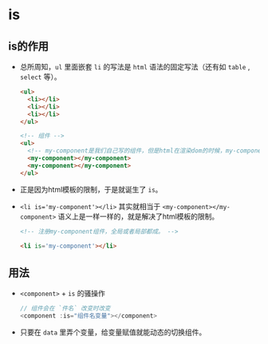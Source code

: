 # is

## is的作用

*   总所周知，`ul` 里面嵌套 `li` 的写法是 `html` 语法的固定写法（还有如 `table` , `select` 等）。

    ```html
    <ul>
      <li></li>
      <li></li>
      <li></li>
    </ul>

    <!-- 组件 -->
    <ul>
      <!-- my-component是我们自己写的组件，但是html在渲染dom的时候，my-component对ul来说并不是有效的dom，甚至会报错。 -->
      <my-component></my-component>
      <my-component></my-component>
    </ul>
    ```

*   正是因为html模板的限制，于是就诞生了 `is`。

*   `<li is='my-component'></li>` 其实就相当于 `<my-component></my-component>` 语义上是一样一样的，就是解决了html模板的限制。

    ```html
    <!-- 注册my-component组件，全局或者局部都成。 -->

    <li is='my-component'></li>
    ```

## 用法

*   `<component>` + `is` 的骚操作

    ```javascript
    // 组件会在 `件名` 改变时改变
    <component :is="组件名变量"></component>
    ```

*   只要在 `data` 里弄个变量，给变量赋值就能动态的切换组件。
